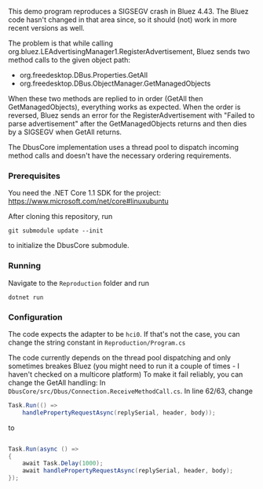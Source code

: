 This demo program reproduces a SIGSEGV crash in Bluez 4.43. The Bluez code hasn't changed in that area since, so it should (not) work in more recent versions as well.

The problem is that while calling org.bluez.LEAdvertisingManager1.RegisterAdvertisement, Bluez sends two method calls to the given object path:
- org.freedesktop.DBus.Properties.GetAll
- org.freedesktop.DBus.ObjectManager.GetManagedObjects

When these two methods are replied to in order (GetAll then GetManagedObjects), everything works as expected.
When the order is reversed, Bluez sends an error for the RegisterAdvertisement with "Failed to parse advertisement" after the GetManagedObjects returns and then dies by a SIGSEGV when GetAll returns.

The DbusCore implementation uses a thread pool to dispatch incoming method calls and doesn't have the necessary ordering requirements.

### Prerequisites

You need the .NET Core 1.1 SDK for the project: https://www.microsoft.com/net/core#linuxubuntu

After cloning this repository, run
```
git submodule update --init
```
to initialize the DbusCore submodule.

### Running

Navigate to the `Reproduction` folder and run
```
dotnet run
```

### Configuration
The code expects the adapter to be `hci0`. If that's not the case, you can change the string constant in `Reproduction/Program.cs`

The code currently depends on the thread pool dispatching and only sometimes breakes Bluez (you might need to run it a couple of times - I haven't checked on a multicore platform)
To make it fail reliably, you can change the GetAll handling: In `DbusCore/src/Dbus/Connection.ReceiveMethodCall.cs`. In line 62/63, change
```cs
Task.Run(() =>
    handlePropertyRequestAsync(replySerial, header, body));
```
to
```cs

Task.Run(async () =>
{
    await Task.Delay(1000);
    await handlePropertyRequestAsync(replySerial, header, body);
});
```
